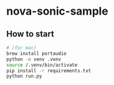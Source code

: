 # nova-sonic-sample

## How to start

```bash
# (for mac)
brew install portaudio
python -m venv .venv
source /.venv/bin/activate
pip install -r requirements.txt
python run.py
```
